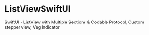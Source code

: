 # ListViewSwiftUI
SwiftUI - ListView with Multiple Sections &amp; Codable Protocol, Custom stepper view, Veg Indicator
